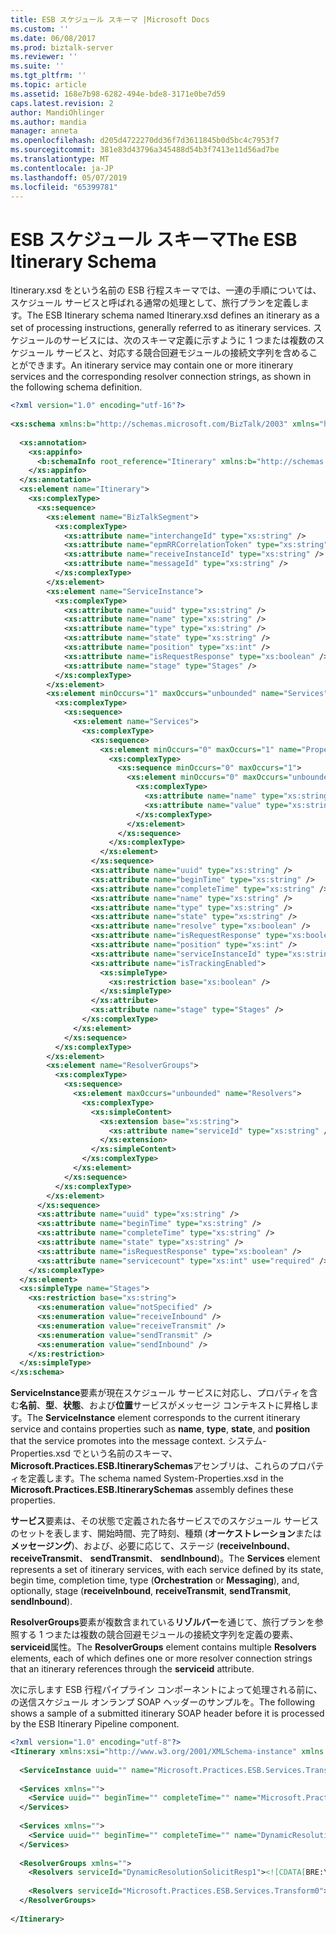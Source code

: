 ```yaml
---
title: ESB スケジュール スキーマ |Microsoft Docs
ms.custom: ''
ms.date: 06/08/2017
ms.prod: biztalk-server
ms.reviewer: ''
ms.suite: ''
ms.tgt_pltfrm: ''
ms.topic: article
ms.assetid: 168e7b98-6282-494e-bde8-3171e0be7d59
caps.latest.revision: 2
author: MandiOhlinger
ms.author: mandia
manager: anneta
ms.openlocfilehash: d205d4722270dd36f7d3611845b0d5bc4c7953f7
ms.sourcegitcommit: 381e83d43796a345488d54b3f7413e11d56ad7be
ms.translationtype: MT
ms.contentlocale: ja-JP
ms.lasthandoff: 05/07/2019
ms.locfileid: "65399781"
---
```

# <a name="the-esb-itinerary-schema"></a><span data-ttu-id="55eea-102">ESB スケジュール スキーマ</span><span class="sxs-lookup"><span data-stu-id="55eea-102">The ESB Itinerary Schema</span></span>
<span data-ttu-id="55eea-103">Itinerary.xsd をという名前の ESB 行程スキーマでは、一連の手順については、スケジュール サービスと呼ばれる通常の処理として、旅行プランを定義します。</span><span class="sxs-lookup"><span data-stu-id="55eea-103">The ESB Itinerary schema named Itinerary.xsd defines an itinerary as a set of processing instructions, generally referred to as itinerary services.</span></span> <span data-ttu-id="55eea-104">スケジュールのサービスには、次のスキーマ定義に示すように 1 つまたは複数のスケジュール サービスと、対応する競合回避モジュールの接続文字列を含めることができます。</span><span class="sxs-lookup"><span data-stu-id="55eea-104">An itinerary service may contain one or more itinerary services and the corresponding resolver connection strings, as shown in the following schema definition.</span></span>  
  
```xml  
<?xml version="1.0" encoding="utf-16"?>  
  
<xs:schema xmlns:b="http://schemas.microsoft.com/BizTalk/2003" xmlns="http://schemas.microsoft.biztalk.practices.esb.com/itinerary" targetNamespace="http://schemas.microsoft.biztalk.practices.esb.com/itinerary" xmlns:xs="http://www.w3.org/2001/XMLSchema">  
  
  <xs:annotation>  
    <xs:appinfo>  
      <b:schemaInfo root_reference="Itinerary" xmlns:b="http://schemas.microsoft.con/BizTalk/2003" />  
    </xs:appinfo>  
  </xs:annotation>  
  <xs:element name="Itinerary">  
    <xs:complexType>  
      <xs:sequence>  
        <xs:element name="BizTalkSegment">  
          <xs:complexType>  
            <xs:attribute name="interchangeId" type="xs:string" />  
            <xs:attribute name="epmRRCorrelationToken" type="xs:string" />  
            <xs:attribute name="receiveInstanceId" type="xs:string" />  
            <xs:attribute name="messageId" type="xs:string" />  
          </xs:complexType>  
        </xs:element>  
        <xs:element name="ServiceInstance">  
          <xs:complexType>  
            <xs:attribute name="uuid" type="xs:string" />  
            <xs:attribute name="name" type="xs:string" />  
            <xs:attribute name="type" type="xs:string" />  
            <xs:attribute name="state" type="xs:string" />  
            <xs:attribute name="position" type="xs:int" />  
            <xs:attribute name="isRequestResponse" type="xs:boolean" />  
            <xs:attribute name="stage" type="Stages" />  
          </xs:complexType>  
        </xs:element>  
        <xs:element minOccurs="1" maxOccurs="unbounded" name="Services">  
          <xs:complexType>  
            <xs:sequence>  
              <xs:element name="Services">  
                <xs:complexType>  
                  <xs:sequence>  
                    <xs:element minOccurs="0" maxOccurs="1" name="PropertyBag" nillable="true">  
                      <xs:complexType>  
                        <xs:sequence minOccurs="0" maxOccurs="1">  
                          <xs:element minOccurs="0" maxOccurs="unbounded" name="Property">  
                            <xs:complexType>  
                              <xs:attribute name="name" type="xs:string" use="required" />  
                              <xs:attribute name="value" type="xs:string" use="required" />  
                            </xs:complexType>  
                          </xs:element>  
                        </xs:sequence>  
                      </xs:complexType>  
                    </xs:element>  
                  </xs:sequence>  
                  <xs:attribute name="uuid" type="xs:string" />  
                  <xs:attribute name="beginTime" type="xs:string" />  
                  <xs:attribute name="completeTime" type="xs:string" />  
                  <xs:attribute name="name" type="xs:string" />  
                  <xs:attribute name="type" type="xs:string" />  
                  <xs:attribute name="state" type="xs:string" />  
                  <xs:attribute name="resolve" type="xs:boolean" />  
                  <xs:attribute name="isRequestResponse" type="xs:boolean" />  
                  <xs:attribute name="position" type="xs:int" />  
                  <xs:attribute name="serviceInstanceId" type="xs:string" />  
                  <xs:attribute name="isTrackingEnabled">  
                    <xs:simpleType>  
                      <xs:restriction base="xs:boolean" />  
                    </xs:simpleType>  
                  </xs:attribute>  
                  <xs:attribute name="stage" type="Stages" />  
                </xs:complexType>  
              </xs:element>  
            </xs:sequence>  
          </xs:complexType>  
        </xs:element>  
        <xs:element name="ResolverGroups">  
          <xs:complexType>  
            <xs:sequence>  
              <xs:element maxOccurs="unbounded" name="Resolvers">  
                <xs:complexType>  
                  <xs:simpleContent>  
                    <xs:extension base="xs:string">  
                      <xs:attribute name="serviceId" type="xs:string" />  
                    </xs:extension>  
                  </xs:simpleContent>  
                </xs:complexType>  
              </xs:element>  
            </xs:sequence>  
          </xs:complexType>  
        </xs:element>  
      </xs:sequence>  
      <xs:attribute name="uuid" type="xs:string" />  
      <xs:attribute name="beginTime" type="xs:string" />  
      <xs:attribute name="completeTime" type="xs:string" />  
      <xs:attribute name="state" type="xs:string" />  
      <xs:attribute name="isRequestResponse" type="xs:boolean" />  
      <xs:attribute name="servicecount" type="xs:int" use="required" />  
    </xs:complexType>  
  </xs:element>  
  <xs:simpleType name="Stages">  
    <xs:restriction base="xs:string">  
      <xs:enumeration value="notSpecified" />  
      <xs:enumeration value="receiveInbound" />  
      <xs:enumeration value="receiveTransmit" />  
      <xs:enumeration value="sendTransmit" />  
      <xs:enumeration value="sendInbound" />  
    </xs:restriction>  
  </xs:simpleType>  
</xs:schema>  
```  
  
 <span data-ttu-id="55eea-105">**ServiceInstance**要素が現在スケジュール サービスに対応し、プロパティを含む**名前**、**型**、**状態**、および**位置**サービスがメッセージ コンテキストに昇格します。</span><span class="sxs-lookup"><span data-stu-id="55eea-105">The **ServiceInstance** element corresponds to the current itinerary service and contains properties such as **name**, **type**, **state**, and **position** that the service promotes into the message context.</span></span> <span data-ttu-id="55eea-106">システム-Properties.xsd でという名前のスキーマ、 **Microsoft.Practices.ESB.ItinerarySchemas**アセンブリは、これらのプロパティを定義します。</span><span class="sxs-lookup"><span data-stu-id="55eea-106">The schema named System-Properties.xsd in the **Microsoft.Practices.ESB.ItinerarySchemas** assembly defines these properties.</span></span>  
  
 <span data-ttu-id="55eea-107">**サービス**要素は、その状態で定義された各サービスでのスケジュール サービスのセットを表します、開始時間、完了時刻、種類 (**オーケストレーション**または**メッセージング**)、および、必要に応じて、ステージ (**receiveInbound**、 **receiveTransmit**、 **sendTransmit**、 **sendInbound**)。</span><span class="sxs-lookup"><span data-stu-id="55eea-107">The **Services** element represents a set of itinerary services, with each service defined by its state, begin time, completion time, type (**Orchestration** or **Messaging**), and, optionally, stage (**receiveInbound**, **receiveTransmit**, **sendTransmit**, **sendInbound**).</span></span>  
  
 <span data-ttu-id="55eea-108">**ResolverGroups**要素が複数含まれている**リゾルバー**を通じて、旅行プランを参照する 1 つまたは複数の競合回避モジュールの接続文字列を定義の要素、 **serviceid**属性。</span><span class="sxs-lookup"><span data-stu-id="55eea-108">The **ResolverGroups** element contains multiple **Resolvers** elements, each of which defines one or more resolver connection strings that an itinerary references through the **serviceid** attribute.</span></span>  
  
 <span data-ttu-id="55eea-109">次に示します ESB 行程パイプライン コンポーネントによって処理される前に、の送信スケジュール オンランプ SOAP ヘッダーのサンプルを。</span><span class="sxs-lookup"><span data-stu-id="55eea-109">The following shows a sample of a submitted itinerary SOAP header before it is processed by the ESB Itinerary Pipeline component.</span></span>  
  
```xml  
<?xml version="1.0" encoding="utf-8"?>  
<Itinerary xmlns:xsi="http://www.w3.org/2001/XMLSchema-instance" xmlns:xsd="http://www.w3.org/2001/XMLSchema" uuid="" beginTime="" completeTime="" state="Pending" isRequestResponse="false" xmlns="http://schemas.microsoft.biztalk.practices.esb.com/itinerary">  
  
  <ServiceInstance uuid="" name="Microsoft.Practices.ESB.Services.Transform" type="Messaging" state="Pending" position="0" isRequestResponse="false" xmlns="" />  
  
  <Services xmlns="">  
    <Service uuid="" beginTime="" completeTime="" name="Microsoft.Practices.ESB.Services.Transform" type="Messaging" state="Pending" isRequestResponse="false" position="0" serviceInstanceId="" />  
  </Services>  
  
  <Services xmlns="">  
    <Service uuid="" beginTime="" completeTime="" name="DynamicResolutionSolicitResp" type="Messaging" state="Pending" isRequestResponse="true" position="1" serviceInstanceId="" />  
  </Services>  
  
  <ResolverGroups xmlns="">  
    <Resolvers serviceId="DynamicResolutionSolicitResp1"><![CDATA[BRE:\\policy=GetCanadaEndPoint;version=;useMsg=;]]></Resolvers>  
  
    <Resolvers serviceId="Microsoft.Practices.ESB.Services.Transform0"><![CDATA[BRE:\\policy=CanadaSubmitOrderMaps;version=;useMsg=;]]></Resolvers>  
  </ResolverGroups>  
  
</Itinerary>  
```